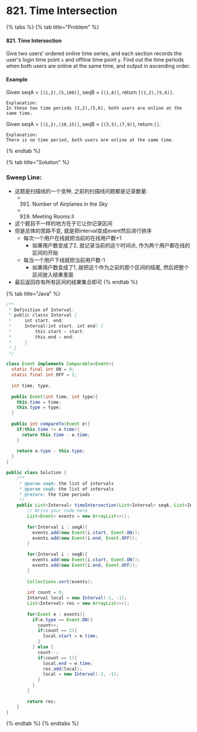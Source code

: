 # 821. Time Intersection

{% tabs %}
{% tab title="Problem" %}
#### 821. Time Intersection

Give two users' ordered online time series, and each section records the user's login time point `x` and offline time point `y`. Find out the time periods when both users are online at the same time, and output in ascending order.

#### Example

Given seqA = `[(1,2),(5,100)]`, seqB = `[(1,6)]`, return `[(1,2),(5,6)]`.

```text
Explanation:
In these two time periods (1,2),(5,6), both users are online at the same time.
```

Given seqA = `[(1,2),(10,15)]`, seqB = `[(3,5),(7,9)]`, return `[]`.

```text
Explanation:
There is no time period, both users are online at the same time.
```
{% endtab %}

{% tab title="Solution" %}
### Sweep Line:

* 这题是扫描线的一个变种, 之前的扫描线问题都是记录数量:
  * 391. Number of Airplanes in the Sky
  * 919. Meeting Rooms II
* 这个题目不一样的地方在于它让你记录区间
* 但是总体的思路不变, 就是把interval变成event然后进行排序
  * 每次一个用户在线就把当前的在线用户数+1
    * 如果用户数变成了2, 就记录当前的这个时间点, 作为两个用户都在线的区间的开始
  * 每当一个用户下线就把当前用户数-1
    * 如果用户数变成了1, 就把这个作为之前的那个区间的结尾, 然后把整个区间放入结果里面
* 最后返回存有所有区间的结果集合即可
{% endtab %}

{% tab title="Java" %}
```java
/**
 * Definition of Interval:
 * public classs Interval {
 *     int start, end;
 *     Interval(int start, int end) {
 *         this.start = start;
 *         this.end = end;
 *     }
 * }
 */

class Event implements Comparable<Event>{
  static final int ON = 0;
  static final int OFF = 1;
  
  int time, type;
  
  public Event(int time, int type){
    this.time = time;
    this.type = type;
  }
  
  public int compareTo(Event e){
    if(this.time != e.time){
      return this.time - e.time;
    }
    
    return e.type - this.type;
  }
}

public class Solution {
    /**
     * @param seqA: the list of intervals
     * @param seqB: the list of intervals
     * @return: the time periods
     */
    public List<Interval> timeIntersection(List<Interval> seqA, List<Interval> seqB) {
        // Write your code here
        List<Event> events = new ArrayList<>();
        
        for(Interval i : seqA){
          events.add(new Event(i.start, Event.ON));
          events.add(new Event(i.end, Event.OFF));
        }
        
        for(Interval i : seqB){
          events.add(new Event(i.start, Event.ON));
          events.add(new Event(i.end, Event.OFF));
        }
        
        Collections.sort(events);
        
        int count = 0;
        Interval local = new Interval(-1, -1);
        List<Interval> res = new ArrayList<>();
        
        for(Event e : events){
          if(e.type == Event.ON){
            count++;
            if(count == 2){
              local.start = e.time;
            }
          } else {
            count--;
            if(count == 1){
              local.end = e.time;
              res.add(local);
              local = new Interval(-1, -1);
            }
          }
        }
        
        return res;
    }
}
```
{% endtab %}
{% endtabs %}

